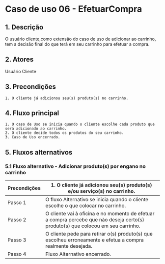 # Caso de uso 06 - EfetuarCompra

## 1. Descrição
O usuário cliente,como extensão do caso de uso de adicionar ao carrinho, tem a decisão final do que terá em seu carrinho para efetuar a compra.
## 2. Atores
Usuário Cliente
## 3. Precondições


	1. O cliente já adicionou seu(s) produto(s) no carrinho.
 
## 4. Fluxo principal

    1. O caso de Uso se inicia quando o cliente escolhe cada produto que será adicionado ao carrinho.
    2. O cliente decide todos os produtos do seu carrinho.
    3. Caso de Uso encerrado.

## 5. Fluxos alternativos

### 5.1 Fluxo alternativo - Adicionar produto(s) por engano no carrinho

| **Precondições**  | 1. O cliente já adicionou seu(s) produto(s) e/ou serviço(s) no carrinho. |
| --- | --- |
| Passo 1  | O fluxo Alternativo se inicia quando o cliente escolhe o que colocar no carrinho. |
| Passo 2  | O cliente vai à oficina e no momento de efetuar a compra percebe que não deseja certo(s) produto(s) que colocou em seu carrinho. |
| Passo 3  | O cliente pede para retirar o(s) produto(s) que escolheu erroneamente e efetua a compra realmente desejada. |
| Passo 4  | Fluxo Alternativo encerrado. |
